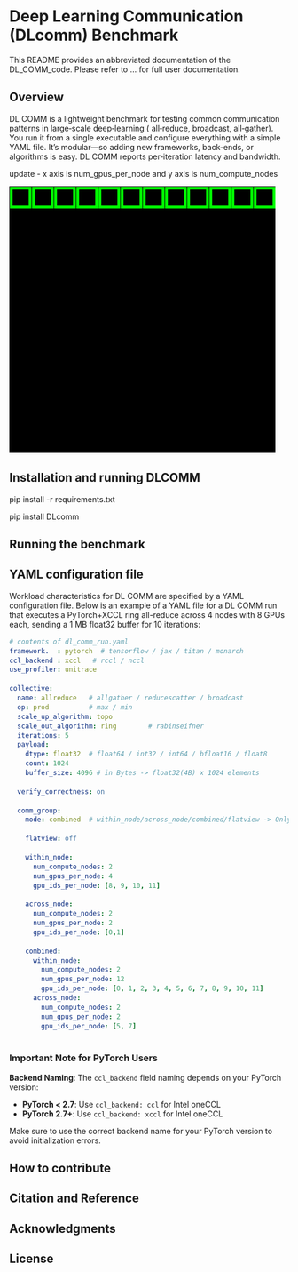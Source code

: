 # Deep Learning Communication (DLcomm) Benchmark

This README provides an abbreviated documentation of the DL_COMM_code. Please refer to ... for full user documentation.

## Overview

DL COMM is a lightweight benchmark for testing common communication patterns in large‐scale deep‐learning ( all‐reduce, broadcast, all‐gather). You run it from a single executable and configure everything with a simple YAML file. It’s modular—so adding new frameworks, back-ends, or algorithms is easy. DL COMM reports per‐iteration latency and bandwidth.

update - x axis is num_gpus_per_node and y axis is num_compute_nodes

![Alt text](tools/dl_comm_logo.gif)

## Installation and running DLCOMM

pip install -r requirements.txt

pip install DLcomm

## Running the benchmark

## YAML configuration file

Workload characteristics for DL COMM are specified by a YAML configuration file. Below is an example of a YAML file for a DL COMM run that executes a PyTorch+XCCL ring all-reduce across 4 nodes with 8 GPUs each, sending a 1 MB float32 buffer for 10 iterations:

```yaml
# contents of dl_comm_run.yaml
framework.  : pytorch  # tensorflow / jax / titan / monarch
ccl_backend : xccl   # rccl / nccl
use_profiler: unitrace

collective:
  name: allreduce   # allgather / reducescatter / broadcast
  op: prod          # max / min 
  scale_up_algorithm: topo
  scale_out_algorithm: ring        # rabinseifner 
  iterations: 5
  payload:
    dtype: float32  # float64 / int32 / int64 / bfloat16 / float8 
    count: 1024
    buffer_size: 4096 # in Bytes -> float32(4B) x 1024 elements
  
  verify_correctness: on
  
  comm_group:
    mode: combined  # within_node/across_node/combined/flatview -> Only one out of four should be used
  
    flatview: off
  
    within_node: 
      num_compute_nodes: 2 
      num_gpus_per_node: 4
      gpu_ids_per_node: [8, 9, 10, 11]   
  
    across_node: 
      num_compute_nodes: 2
      num_gpus_per_node: 2
      gpu_ids_per_node: [0,1] 
  
    combined:
      within_node:
        num_compute_nodes: 2
        num_gpus_per_node: 12  
        gpu_ids_per_node: [0, 1, 2, 3, 4, 5, 6, 7, 8, 9, 10, 11]
      across_node:
        num_compute_nodes: 2
        num_gpus_per_node: 2  
        gpu_ids_per_node: [5, 7]



```

### Important Note for PyTorch Users

**Backend Naming**: The `ccl_backend` field naming depends on your PyTorch version:
- **PyTorch < 2.7**: Use `ccl_backend: ccl` for Intel oneCCL
- **PyTorch 2.7+**: Use `ccl_backend: xccl` for Intel oneCCL

Make sure to use the correct backend name for your PyTorch version to avoid initialization errors.

## How to contribute

## Citation and Reference

## Acknowledgments

## License
